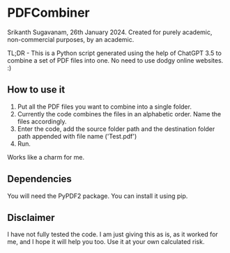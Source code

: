 # PDFCombiner
Srikanth Sugavanam, 26th January 2024.
Created for purely academic, non-commercial purposes, by an academic. 

TL;DR - This is a Python script generated using the help of ChatGPT 3.5 to combine a set of PDF files into one. No need to use dodgy online websites. :)

## How to use it

1. Put all the PDF files you want to combine into a single folder.
2. Currently the code combines the files in an alphabetic order. Name the files accordingly.
3. Enter the code, add the source folder path and the destination folder path appended with file name ('Test.pdf')
4. Run.

Works like a charm for me. 

## Dependencies
You will need the PyPDF2 package. You can install it using pip. 

## Disclaimer 
I have not fully tested the code. I am just giving this as is, as it worked for me, and I hope it will help you too. Use it at your own calculated risk. 
